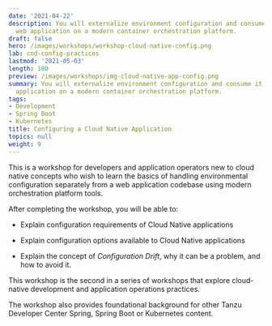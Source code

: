 ```yaml
---
date: '2021-04-22'
description: You will externalize environment configuration and consume it from a
  web application on a modern container orchestration platform.
draft: false
hero: /images/workshops/workshop-cloud-native-config.png
lab: cnd-config-practices
lastmod: '2021-05-03'
length: 180
preview: /images/workshops/img-cloud-native-app-config.png
summary: You will externalize environment configuration and consume it from a web
  application on a modern container orchestration platform.
tags:
- Development
- Spring Boot
- Kubernetes
title: Configuring a Cloud Native Application
topics: null
weight: 9
---
```


This is a workshop for developers and application operators
new to cloud native concepts who wish to learn the basics of
handling environmental configuration separately from a web application
codebase using modern orchestration platform tools.

After completing the workshop, you will be able to:

-   Explain configuration requirements of Cloud Native applications

-   Explain configuration options available to Cloud Native applications

-   Explain the concept of *Configuration Drift*,
    why it can be a problem,
    and how to avoid it.

This workshop is the second in a series of workshops that explore
cloud-native development and application operations practices.

The workshop also provides foundational background for other Tanzu
Developer Center Spring, Spring Boot or Kubernetes content.